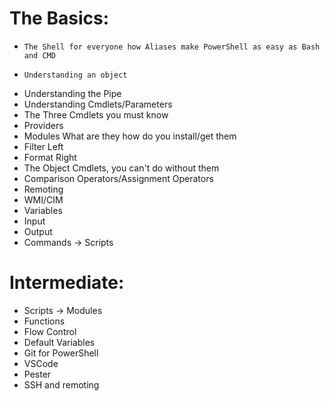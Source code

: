 # The Basics:
*     The Shell for everyone how Aliases make PowerShell as easy as Bash and CMD
*     Understanding an object
*    Understanding the Pipe
*    Understanding Cmdlets/Parameters
*    The Three Cmdlets you must know
*    Providers
*    Modules What are they how do you install/get them
*    Filter Left
*    Format Right
*    The Object Cmdlets, you can't do without them
*    Comparison Operators/Assignment Operators
*    Remoting
*    WMI/CIM
*    Variables
*    Input
*    Output
*    Commands -> Scripts

# Intermediate:
*    Scripts -> Modules
*    Functions
*    Flow Control
*    Default Variables
*    Git for PowerShell
*    VSCode
*    Pester
*    SSH and remoting




